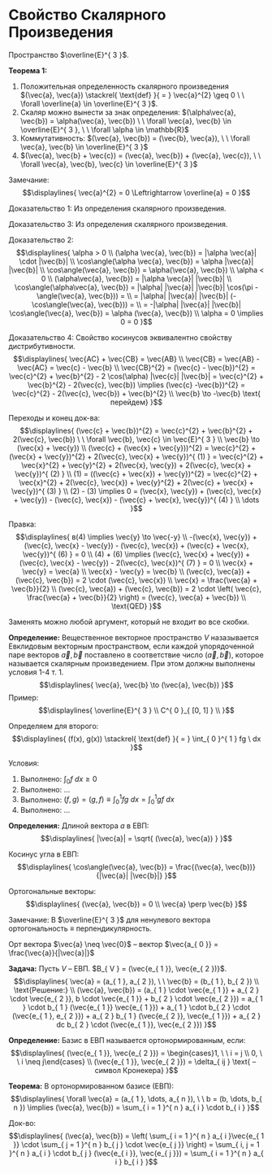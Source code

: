 # Свойство Скалярного Произведения

Пространство $\overline{E}^{ 3 }$. 

**Теорема 1:** 
1. Положительная определенность скалярного произведения $(\vec{a}, \vec{a}) \stackrel{ \text{def} }{ = } \vec{a}^{2} \geq 0 \ \ \forall \overline{a} \in \overline{E}^{ 3 }$.
2. Скаляр можно вынести за знак определения: $(\alpha\vec{a}, \vec{b}) = \alpha(\vec{a}, \vec{b}) \ \ \forall \vec{a}, \vec{b} \in \overline{E}^{ 3 }, \ \ \forall \alpha \in \mathbb{R}$
3. Коммутативность: $(\vec{a}, \vec{b}) = (\vec{b}, \vec{a}), \ \ \forall \vec{a}, \vec{b} \in \overline{E}^{ 3 }$
4. $(\vec{a}, \vec{b} + \vec{c}) = (\vec{a}, \vec{b}) + (\vec{a}, \vec{c}), \ \ \forall \vec{a}, \vec{b}, \vec{c} \in \overline{E}^{ 3 }$

Замечание: 
$$\displaylines{
\vec{a}^{2} = 0 \Leftrightarrow \overline{a} = 0
}$$

Доказательство 1: Из определения скалярного произведения.

Доказательство 3: Из определения скалярного произведения. 

Доказательство 2: 
$$\displaylines{
\alpha > 0 \\ 
(\alpha \vec{a}, \vec{b}) = |\alpha \vec{a}| \cdot |\vec{b}| \\ 
\cos\angle(\alpha \vec{a}, \vec{b}) = \alpha |\vec{a}| |\vec{b}| \\ 
\cos\angle(\vec{a}, \vec{b}) = \alpha(\vec{a}, \vec{b}) \\ 
\alpha < 0 \\ 
(\alpha\vec{a}, \vec{b}) = |\alpha \vec{a}| |\vec{b}| \\ 
\cos\angle(\alpha\vec{a}, \vec{b}) = |\alpha| |\vec{a}| |\vec{b}| \cos(\pi - \angle(\vec{a}, \vec{b})) = \\
= |\alpha| |\vec{a}| |\vec{b}| (-\cos\angle(\vec{a}, \vec{b})) = \\ 
= -|\alpha| |\vec{a}| |\vec{b}| \cos\angle(\vec{a}, \vec{b}) = \alpha (\vec{a}, \vec{b}) \\ 
\alpha = 0 \implies 0 = 0 
}$$

Доказательство 4: Свойство косинусов эквивалентно свойству дистрибутивности. 
$$\displaylines{
\vec{AC} + \vec{CB} = \vec{AB} \\ 
\vec{CB} = \vec{AB} - \vec{AC} = \vec{c} - \vec{b} \\ 
\vec{CB}^{2} = (\vec{c} - \vec{b})^{2} = \vec{c}^{2} + \vec{b}^{2} - 2 \cos(\alpha) |\vec{c}| |\vec{b}| = \vec{c}^{2} + \vec{b}^{2} - 2(\vec{c}, \vec{b}) \implies (\vec{c} -\vec{b})^{2} = \vec{c}^{2} - 2(\vec{c}, \vec{b}) + \vec{b}^{2} \\ 
\vec{b} \to -\vec{b} \text{ перейдем}
}$$

Переходы и конец док-ва: 
$$\displaylines{
(\vec{c} + \vec{b})^{2} = \vec{c}^{2} + \vec{b}^{2} + 2(\vec{c}, \vec{b}) \ \ \forall \vec{b}, \vec{c} \in \vec{E}^{ 3 } \\ 
\vec{b} \to (\vec{x} + \vec{y}) \\ 
(\vec{c} + (\vec{x} + \vec{y}))^{2} = \vec{c}^{2} + (\vec{x} + \vec{y})^{2} + 2(\vec{c}, \vec{x} + \vec{y})^{ (1) } = \vec{c}^{2} + \vec{x}^{2} + \vec{y}^{2} + 2(\vec{x}, \vec{y}) + 2(\vec{c}, \vec{x} + \vec{y})^{ (2) } \\ 
(1) = ((\vec{c} + \vec{x}) + \vec{y})^{2} = \vec{c}^{2} + \vec{x}^{2} + 2(\vec{c}, \vec{x}) + \vec{y}^{2} + 2(\vec{c} + \vec{x} + \vec{y})^{ (3) } \\ 
(2) - (3) \implies 0 = (\vec{x}, \vec{y}) + (\vec{c}, \vec{x} + \vec{y}) - (\vec{c}, \vec{x}) - (\vec{c} + \vec{x}, \vec{y})^{ (4) } \\
\dots
}$$

Правка: 
$$\displaylines{
в(4) \implies \vec{y} \to \vec{-y} \\ 
-(\vec{x}, \vec{y}) + (\vec{c}, \vec{x} - \vec{y}) - (\vec{c}, \vec{x}) + (\vec{c} + \vec{x}, \vec{y})^{ (6) } = 0 \\ 
(4) + (6) \implies (\vec{c}, \vec{x} + \vec{y}) + (\vec{c}, \vec{x} - \vec{y}) - 2(\vec{c}, \vec{x})^{ (7) } = 0 \\ 
\vec{x} + \vec{y} = \vec{a} \\ 
\vec{x} - \vec{y} = \vec{b} \\ 
(\vec{c}, \vec{a}) + (\vec{c}, \vec{b}) = 2 \cdot (\vec{c}, \vec{x}) \\ 
\vec{x} = \frac{\vec{a} + \vec{b}}{2} \\ 
(\vec{c}, \vec{a}) + (\vec{c}, \vec{b}) = 2 \cdot \left( \vec{c}, \frac{\vec{a} + \vec{b}}{2} \right) = (\vec{c}, \vec{a} + \vec{b}) \\ 
\text{QED}
}$$

Заменять можно любой аргумент, который не входит во все скобки. 

**Определение:** Вещественное векторное пространство $V$ назазывается Евклидовым векторным пространством, если каждой упорядоченной паре векторов $\vec{a}, \vec{b}$ поставлено в соответствие число $(\vec{a}, \vec{b})$, которое называется скалярным произведением. При этом должны выполнены условия 1-4 т. 1. 
$$\displaylines{
\vec{a}, \vec{b} \to (\vec{a}, \vec{b})
}$$
Пример: 
$$\displaylines{
\overline{E}^{ 3 } \\ 
C^{ 0 }_{ [0, 1] } \\ 
}$$

Определяем для второго: 
$$\displaylines{
(f(x), g(x)) \stackrel{ \text{def} }{ = } \int_{ 0 }^{ 1 } fg \ dx
}$$

Условия: 
1. Выполнено: $\int_{ 0 } f \  dx \geq 0$
2. Выполнено: ... 
3. Выполнено: $(f, g) = (g, f) \equiv \int_{ 0 }^{ 1 } fg \ dx = \int_{ 0 }^{ 1 } gf \ dx$
4. Выполнено: ... 

**Определения:**
Длиной вектора $a$ в ЕВП: 
$$\displaylines{
|\vec{a}| = \sqrt{ (\vec{a}, \vec{a}) }
}$$

Косинус угла в ЕВП: 
$$\displaylines{
\cos\angle(\vec{a}, \vec{b}) = \frac{(\vec{a}, \vec{b})}{|\vec{a}| |\vec{b}|}
}$$

Ортогональные векторы: 
$$\displaylines{
(\vec{a}, \vec{b}) = 0 \\ 
\vec{a} \perp \vec{b}
}$$

Замечание: В $\overline{E}^{ 3 }$ для ненулевого вектора ортогональность $\equiv$ перпендикулярность. 

Орт вектора $\vec{a} \neq \vec{0}$ – вектор $\vec{a_{ 0 }} = \frac{\vec{a}}{|\vec{a}|}$

**Задача:** Пусть $V$ – ЕВП. $B_{ V } = (\vec{e_{ 1 }}, \vec{e_{ 2 })}$. 
$$\displaylines{
\vec{a} = (a_{ 1 }, a_{ 2 }), \ \ \vec{b} = (b_{ 1 }, b_{ 2 }) \\ 
\text{Решение:} \\ 
(\vec{a}, \vec{b}) = (a_{ 1 } \cdot \vec{e_{ 1 }} + a_{ 2 } \cdot \vec{e_{ 2 }}, b \cdot \vec{e_{ 1 }} + b_{ 2 } \cdot \vec{e_{ 2 }}) = a_{ 1 } \cdot b_{ 1 } (\vec{e_{ 1 }} \vec{e_{ 1 }}) + a_{ 1 } \cdot b_{ 2 } \cdot (\vec{e_{ 1 }, e_{ 2 }}) + a_{ 2 } b_{ 1 } (\vec{e_{ 2 }}, \vec{e_{ 1 }}) + a_{ 2 } dc b_{ 2 } \cdot (\vec{e_{ 1 }}, \vec{e_{ 2 }}) 
}$$

**Определение:** Базис в ЕВП называется ортонормированным, если:
$$\displaylines{
(\vec{e_{ 1 }}, \vec{e_{ 2 }}) = \begin{cases}1, \ \ i = j \\ 0, \ \ i \neq j\end{cases} \\ 
(\vec{e_{ 1 }}, \vec{e_{ 2 }}) = \delta_{ ij } \text{ – символ Кронекера}
}$$

**Теорема:** В ортонормированном базисе (ЕВП):
$$\displaylines{
\forall \vec{a} = (a_{ 1 }, \dots, a_{ n }), \ \ b = (b, \dots, b_{ n }) \implies (\vec{a}, \vec{b}) = \sum_{ i = 1 }^{ n } a_{ i } \cdot b_{ i }
}$$

Док-во: 
$$\displaylines{
(\vec{a}, \vec{b}) = \left( \sum_{ i = 1 }^{ n } a_{ i }\vec{e_{ 1 }} \cdot \sum_{ j = 1 }^{ n } b_{ j } \cdot \vec{e_{ j }} \right) = \sum_{ i, j = 1 }^{ n } a_{ i } \cdot b_{ j } (\vec{e_{ i }}, \vec{e_{ j }}) = \sum_{ i = 1 }^{ n } a_{ i } b_{ i } 
}$$

